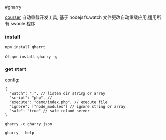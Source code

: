 #gharry

[courser](https://github.com/racecourse/courser) 自动重载开发工具,
    基于 nodejs fs.watch 文件更改自动重载应用,适用所有 swoole 程序


### install
`npm install gharrt`   

or `npm install gharry -g`

### get start
config:
```
{
  "watch": ".", // listen dir string or array
  "script": "php", // 
  "execute": "demo/index.php", // execute file
  "ignore": ["node_modules"] // ignore string or array
  "safe": "true" // safe relaod server
}
```
`gharry -c gharry.json` 

`gharry --help`


